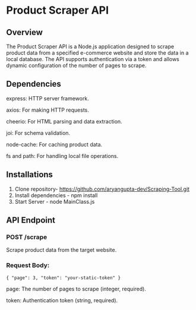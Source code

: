 # Product Scraper API

## Overview

The Product Scraper API is a Node.js application designed to scrape product data from a specified e-commerce website and store the data in a local database. The API supports authentication via a token and allows dynamic configuration of the number of pages to scrape.


## Dependencies

express: HTTP server framework.

axios: For making HTTP requests.

cheerio: For HTML parsing and data extraction.

joi: For schema validation.

node-cache: For caching product data.

fs and path: For handling local file operations.

## Installations

1. Clone repository- https://github.com/aryangupta-dev/Scraping-Tool.git
2. Install dependencies - npm install
3. Start Server - node MainClass.js

## API Endpoint
### POST /scrape
Scrape product data from the target website.
### Request Body:
`
{
  "page": 3,
  "token": "your-static-token"
}
`

page: The number of pages to scrape (integer, required).

token: Authentication token (string, required).
